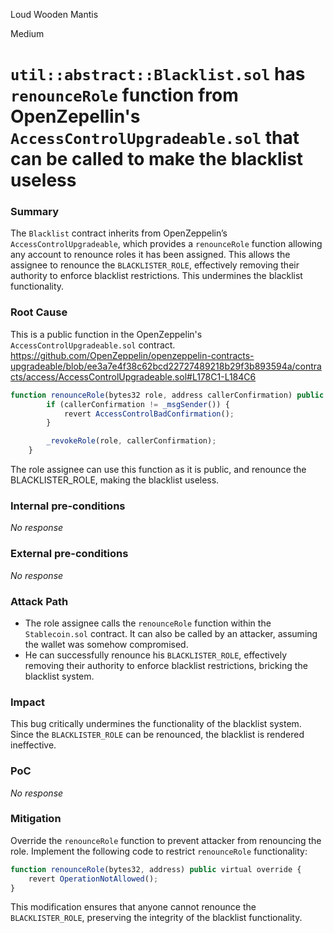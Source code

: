Loud Wooden Mantis

Medium

# `util::abstract::Blacklist.sol` has `renounceRole` function from OpenZepellin's `AccessControlUpgradeable.sol` that can be called to make the blacklist useless

### Summary

The `Blacklist` contract inherits from OpenZeppelin’s `AccessControlUpgradeable`, which provides a `renounceRole` function allowing any account to renounce roles it has been assigned. This allows the assignee to renounce the `BLACKLISTER_ROLE`, effectively removing their authority to enforce blacklist restrictions. This undermines the blacklist functionality.

### Root Cause

This is a public function in the OpenZeppelin's `AccessControlUpgradeable.sol` contract.
https://github.com/OpenZeppelin/openzeppelin-contracts-upgradeable/blob/ee3a7e4f38c62bcd22727489218b29f3b893594a/contracts/access/AccessControlUpgradeable.sol#L178C1-L184C6

```javascript
function renounceRole(bytes32 role, address callerConfirmation) public virtual {
        if (callerConfirmation != _msgSender()) {
            revert AccessControlBadConfirmation();
        }

        _revokeRole(role, callerConfirmation);
    }
```
The role assignee can use this function as it is public, and renounce the BLACKLISTER_ROLE, making the blacklist useless.

### Internal pre-conditions

_No response_

### External pre-conditions

_No response_

### Attack Path

- The role assignee calls the `renounceRole` function within the `Stablecoin.sol` contract. It can also be called by an attacker, assuming the wallet was somehow compromised.
- He can successfully renounce his `BLACKLISTER_ROLE`, effectively removing their authority to enforce blacklist restrictions, bricking the blacklist system.

### Impact

This bug critically undermines the functionality of the blacklist system. Since the `BLACKLISTER_ROLE` can be renounced, the blacklist is rendered ineffective.

### PoC

_No response_

### Mitigation

Override the `renounceRole` function to prevent attacker from renouncing the role. Implement the following code to restrict `renounceRole` functionality:

```javascript
function renounceRole(bytes32, address) public virtual override {
    revert OperationNotAllowed();
}
```

This modification ensures that anyone cannot renounce the `BLACKLISTER_ROLE`, preserving the integrity of the blacklist functionality.